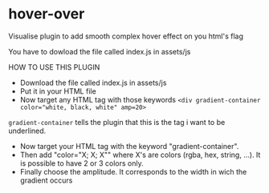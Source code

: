 # hover-over
 Visualise plugin to add smooth complex hover effect on you html's flag



You have to dowload the file called index.js in assets/js


HOW TO USE THIS PLUGIN

* Download the file called index.js in assets/js
* Put it in your HTML file
* Now target any HTML tag with those keywords `<div gradient-container color="white, black, white" amp=20>` 

`gradient-container` tells the plugin that this is the tag i want to be underlined.





* Now target your HTML tag with the keyword "gradient-container".
* Then add "color="X; X; X"" where X's are colors (rgba, hex, string, ...). It is possible to have 2 or 3 colors only.
* Finally choose the amplitude. It corresponds to the width in wich the gradient occurs



